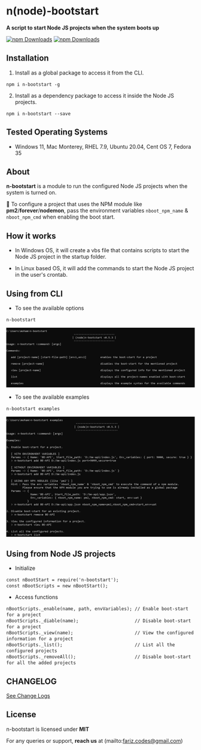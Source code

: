 # n(node)-bootstart
**A script to start Node JS projects when the system boots up**

[![npm Downloads](https://img.shields.io/npm/dm/n-bootstart.svg?style=flat-square)](https://www.npmjs.com/package/n-bootstart)
[![npm Downloads](https://img.shields.io/npm/dy/n-bootstart.svg?style=flat-square)](https://www.npmjs.com/package/n-bootstart)

## Installation

1. Install as a global package to access it from the CLI.

```
npm i n-bootstart -g
```

2. Install as a dependency package to access it inside the Node JS projects.

```
npm i n-bootstart --save
```

## Tested Operating Systems

- Windows 11, Mac Monterey, RHEL 7.9, Ubuntu 20.04, Cent OS 7, Fedora 35

## About

**n-bootstart** is a module to run the configured Node JS projects when the system is turned on.

:pushpin: To configure a project that uses the NPM module like **pm2**/**forever**/**nodemon**, pass the environment variables `nboot_npm_name` & `nboot_npm_cmd` when enabling the boot start.

## How it works

- In Windows OS, it will create a vbs file that contains scripts to start the Node JS project in the startup folder.

- In Linux based OS, it will add the commands to start the Node JS project in the user's crontab.

## Using from CLI

- To see the available options

```
n-bootstart
```

<img src="https://github.com/fariz-codes/npm-images/blob/master/n-bootstart/cli.png?raw=true" alt="CLI Options">

- To see the available examples

```
n-bootstart examples
```

<img src="https://github.com/fariz-codes/npm-images/blob/master/n-bootstart/examples.png?raw=true" alt="CLI Examples">

## Using from Node JS projects

- Initialize

```
const nBootStart = require('n-bootstart');
const nBootScripts = new nBootStart();
```

- Access functions

```
nBootScripts._enable(name, path, envVariables); // Enable boot-start for a project
nBootScripts._diable(name);                     // Disable boot-start for a project
nBootScripts._view(name);                       // View the configured information for a project
nBootScripts._list();                           // List all the configured projects
nBootScripts._removeAll();                      // Disable boot-start for all the added projects
```

## CHANGELOG

[See Change Logs](https://github.com/fariz-codes/n-bootstart/blob/main/CHANGELOG.md)

## License

n-bootstart is licensed under **MIT**

For any queries or support, **reach us** at (mailto:fariz.codes@gmail.com)